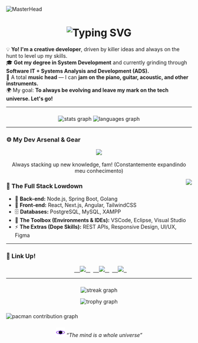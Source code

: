 ![MasterHead](https://user-images.githubusercontent.com/10498744/210012254-234538ff-d198-48aa-8964-37e6fd45d227.gif)

<link href="https://fonts.googleapis.com/css2?family=Montserrat:wght@700&display=swap" rel="stylesheet">

<h1 style="text-align: center;">
  <img
    src="https://readme-typing-svg.herokuapp.com/?font=Montserrat&weight=700&size=40&center=true&vCenter=true&width=700&height=100&duration=4000&lines=What's+up!+I'm+Samuel+Alves!+👋;+🧩+Building+dope+solutions&color=324a77"
    alt="Typing SVG"
  />
</h1>

💡 **Yo! I'm a creative developer**, driven by killer ideas and always on the hunt to level up my skills.  
🎓 **Got my degree in System Development** and currently grinding through **Software IT + Systems Analysis and Development (ADS).**  
🎵 A total **music head** — I can **jam on the piano, guitar, acoustic, and other instruments.**  
🌍 My goal: **To always be evolving and leave my mark on the tech universe. Let's go!**

---

###

<div align="center">
  <img
    src="https://github-readme-stats.vercel.app/api?username=smulkkkkk&show_icons=true&count_private=true&hide_title=false&hide_rank=false&disable_animations=false&theme=dark&bg_color=10,000000,130F40&title_color=9A00FF&text_color=8A8A8A&icon_color=00FFFF&border_color=5000FF&border_radius=8"
    height="150"
    alt="stats graph"
  />
  <img
    src="https://github-readme-stats.vercel.app/api/top-langs?username=smulkkkkk&layout=compact&card_width=320&langs_count=5&hide_title=false&theme=dark&bg_color=10,000000,130F40&title_color=9A00FF&text_color=8A8A8A&icon_color=00FFFF&border_color=5000FF&border_radius=8"
    height="150"
    alt="languages graph"
  />
</div>

---

### ⚙️ My Dev Arsenal & Gear

<div align="center">
  <img
    src="https://skillicons.dev/icons?i=html,css,js,ts,react,nextjs,tailwind,angular,java,spring,py,go,postgres,mysql,git,github,vscode,eclipse,visualstudio,figma"
    height="65"
  />
</div>

<p align="center">
  Always stacking up new knowledge, fam! (Constantemente expandindo meu conhecimento)
</p>



<img
  align="right"
  height="150"
  src="https://i.pinimg.com/originals/dc/e0/39/dce03946deb067b6c711defdc082ec6c.gif"
/>



### 🧠 The Full Stack Lowdown

- 🚀 **Back-end:** Node.js, Spring Boot, Golang  
- 🎨 **Front-end:** React, Next.js, Angular, TailwindCSS  
- 🗄️ **Databases:** PostgreSQL, MySQL, XAMPP  
- 🧰 **The Toolbox (Environments & IDEs):** VSCode, Eclipse, Visual Studio  
- ⚡ **The Extras (Dope Skills):** REST APIs, Responsive Design, UI/UX, Figma  

---

### 🧬 Link Up!

<div align="center">   <a href="https://www.LinkedIn.com/in/seu-LinkedIn" target="_blank">     <img src="https://img.shields.io/static/v1?message=LinkedIn&logo=LinkedIn&label=&color=6A00FF&style=for-the-badge" height="30" />   </a>   <a href="https://discord.com/users/laflame_72" target="_blank">     <img src="https://img.shields.io/static/v1?message=Discord&logo=discord&label=&color=2D2D2D&style=for-the-badge" height="30" />   </a>   <a href="https://www.instagram.com/therealsmulll?igsh=cmNhMmp4eXV2NXZr " target="_blank">     <img src="https://img.shields.io/static/v1?message=Instagram&logo=Instagram&label=&color=9146FF&style=for-the-badge" height="30" />   </a> </div>

---
###

<div align="center">
  <img
    src="https://streak-stats.demolab.com?user=smulkkkkk&locale=en&mode=daily&theme=dark&hide_border=false&background=000000&ring=9A00FF&fire=00FFFF&currStreakLabel=00FFFF&sideNums=8A8A8A&currStreakNum=9A00FF&dates=666666&border=5000FF&stroke=130F40"
    height="150"
    alt="streak graph"
  />
  
  <img
    src="https://github-profile-trophy.vercel.app/?username=smulkkkkk&theme=darkhub&no-bg=true&no-frame=true&margin-w=10&margin-h=10&title=Commit,Repositories,Stars,Followers,PullRequest,Issues&column=-1&row=1"
    height="150"
    alt="trophy graph"
  />
</div>


###

###

<picture>
  <source media="(prefers-color-scheme: dark)" srcset="https://raw.githubusercontent.com/maurodesouza/maurodesouza/output/pacman-contribution-graph-dark.svg">
  <source media="(prefers-color-scheme: light)" srcset="https://raw.githubusercontent.com/maurodesouza/maurodesouza/output/pacman-contribution-graph.svg">
  <img alt="pacman contribution graph" src="https://raw.githubusercontent.com/maurodesouza/maurodesouza/output/pacman-contribution-graph.svg">
</picture>

###

<p align="center">
  <img
    src="https://raw.githubusercontent.com/smulkkkkk/smulkkkkk/refs/heads/main/.github/workflows/blackhole.svg"
    width="25"
    alt="Animated Black Hole SVG"
  />
  <i>“The mind is a whole universe”</i>
</p>
